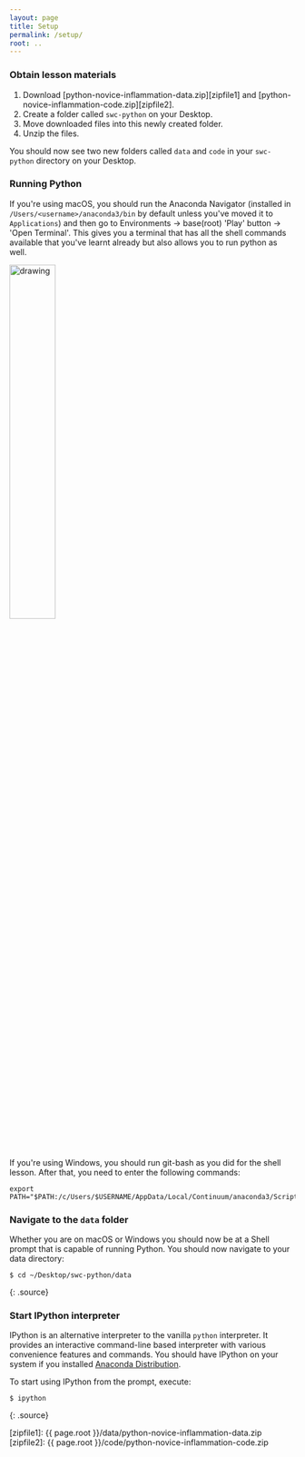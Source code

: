 ```yaml
---
layout: page
title: Setup
permalink: /setup/
root: ..
---
```


### Obtain lesson materials

1. Download [python-novice-inflammation-data.zip][zipfile1]
        and [python-novice-inflammation-code.zip][zipfile2].
2. Create a folder called `swc-python` on your Desktop.
3. Move downloaded files into this newly created folder.
4. Unzip the files.

You should now see two new folders called `data` and `code` in your `swc-python` directory on your
Desktop.

### Running Python

If you're using macOS, you should run the Anaconda Navigator (installed in `/Users/<username>/anaconda3/bin` by default unless you've moved it to `Applications`) and then go to Environments -> base(root) 'Play' button -> 'Open Terminal'. This gives you a terminal that has all
the shell commands available that you've learnt already but also allows you to run python as well.

<img src="../fig/shell-anaconda.png" alt="drawing" width="40%"/>

If you're using Windows, you should run git-bash as you did for the shell lesson. After that, you need to enter the following commands:

```
export PATH="$PATH:/c/Users/$USERNAME/AppData/Local/Continuum/anaconda3/Scripts/:/c/Users/$USERNAME/AppData/Local/Continuum/anaconda3/"
```

### Navigate to the `data` folder

Whether you are on macOS or Windows you should now be at a Shell prompt that is capable of running
Python. You should now navigate to your data directory:

~~~
$ cd ~/Desktop/swc-python/data
~~~
{: .source}

### Start IPython interpreter

IPython is an alternative interpreter to the vanilla `python` interpreter. It provides an interactive command-line based interpreter with
various convenience features and commands.  You should have IPython on your system if you installed
[Anaconda Distribution](http://carpentries.github.io/workshop-template/#python).

To start using IPython from the prompt, execute:
~~~
$ ipython
~~~
{: .source}

[zipfile1]: {{ page.root }}/data/python-novice-inflammation-data.zip
[zipfile2]: {{ page.root }}/code/python-novice-inflammation-code.zip
